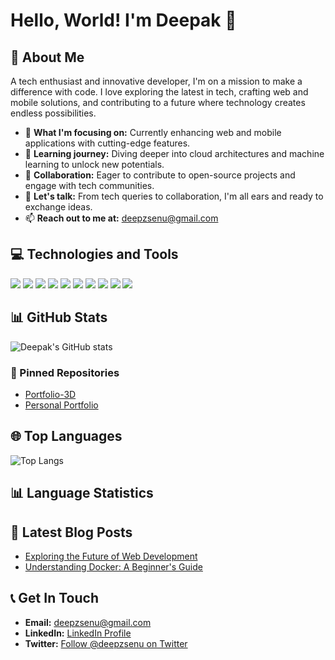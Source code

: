 # Hello, World! I'm Deepak 👋

## 🚀 About Me

A tech enthusiast and innovative developer, I'm on a mission to make a difference with code. I love exploring the latest in tech, crafting web and mobile solutions, and contributing to a future where technology creates endless possibilities.

- 🔭 **What I'm focusing on:** Currently enhancing web and mobile applications with cutting-edge features.
- 🌱 **Learning journey:** Diving deeper into cloud architectures and machine learning to unlock new potentials.
- 👯 **Collaboration:** Eager to contribute to open-source projects and engage with tech communities.
- 💬 **Let's talk:** From tech queries to collaboration, I'm all ears and ready to exchange ideas.
- 📫 **Reach out to me at:** [deepzsenu@gmail.com](mailto:deepzsenu@gmail.com)

## 💻 Technologies and Tools

![](https://img.shields.io/badge/Code-Python-blue)
![](https://img.shields.io/badge/Code-JavaScript-yellow)
![](https://img.shields.io/badge/Code-TypeScript-lightgrey)
![](https://img.shields.io/badge/Framework-React-blue)
![](https://img.shields.io/badge/Framework-Node.js-brightgreen)
![](https://img.shields.io/badge/Framework-Django-darkgreen)
![](https://img.shields.io/badge/Tools-Docker-blue)
![](https://img.shields.io/badge/Tools-Git-orange)
![](https://img.shields.io/badge/Cloud-AWS-orange)
![](https://img.shields.io/badge/Cloud-Azure-blue)

## 📊 GitHub Stats

![Deepak's GitHub stats](https://github-readme-stats.vercel.app/api?username=deepzsenu&show_icons=true&theme=radical)

### 📌 Pinned Repositories

- [Portfolio-3D](https://github.com/deepzsenu/protfolio-3d)
- [Personal Portfolio](https://github.com/deepzsenu/deepaksaxena.in)

## 🌐 Top Languages

![Top Langs](https://github-readme-stats.vercel.app/api/top-langs/?username=deepzsenu&layout=compact&theme=radical)

## 📊 Language Statistics
<!-- Automatically updated by GitHub Actions -->

## 📘 Latest Blog Posts
<!-- BLOG-POST-LIST:START -->
- [Exploring the Future of Web Development](#)
- [Understanding Docker: A Beginner's Guide](#)
<!-- BLOG-POST-LIST:END -->

## 📞 Get In Touch

- **Email:** [deepzsenu@gmail.com](mailto:deepzsenu@gmail.com)
- **LinkedIn:** [LinkedIn Profile](https://www.linkedin.com/in/deepzsenu)
- **Twitter:** [Follow @deepzsenu on Twitter](https://twitter.com/deepzsenu)
